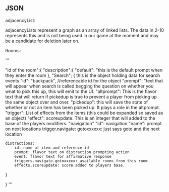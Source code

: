 ## JSON

adjacencyList:

adjacencyLists represent a graph as an array of linked lists.
The data in 2-10 represents this and is not being used in our game at the moment and may be a candidate for deletion later on.

Rooms:

'''

  "id of the room":{
        "description":{
            "default": "this is the default prompt when they enter the room
        },
  "Search"; { this is the object holding data for search events
        "id": "backpack", //referencable id for the object
        "prompt": "text that will appear when search is called begging the question on whether you wnat to pick this up, this will emit to the UI.
        "altprompt": This is the flavor text that will return if pickedup is true to prevent a player from picking up the same object over and over.
        "pickedup": this will save the state of whether or not an item has been picked up. It plays a role in the altprompt.
        "trigger": List of effects from the items (this could be expanded so saved as an object)
        "effect": 
            scoreupdate: This is an integer that will added to the base of the players modifiers.
    "navigation"
        "id": navigation
        "name": prompt on next locations
        trigger.navigate:
        gotoxxxxxx: just says goto and the next location

    distractions:
        id: name of item and reference id
        prompt: flavor text on distraction prompting action
        event: flavor text for affirmative response
        triggers.navigate.gotoxxxxx: available rooms from this room
        effects.scoreupdate: score added to players base.
  }

  }
'''
